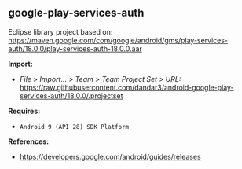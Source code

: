 ## google-play-services-auth

Eclipse library project based on:<br/>
https://maven.google.com/com/google/android/gms/play-services-auth/18.0.0/play-services-auth-18.0.0.aar

**Import:**
- _File > Import... > Team > Team Project Set > URL:_<br/>
  https://raw.githubusercontent.com/dandar3/android-google-play-services-auth/18.0.0/.projectset

**Requires:**
- `Android 9 (API 28) SDK Platform`

**References:**
- https://developers.google.com/android/guides/releases